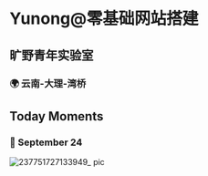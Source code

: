 # Yunong@零基础网站搭建
## 旷野青年实验室
### 🌍 云南-大理-湾桥

## Today Moments 
### 📅 September 24
![237751727133949_ pic](https://github.com/user-attachments/assets/c42eca89-472c-4d82-9207-c82999b6ae54)

